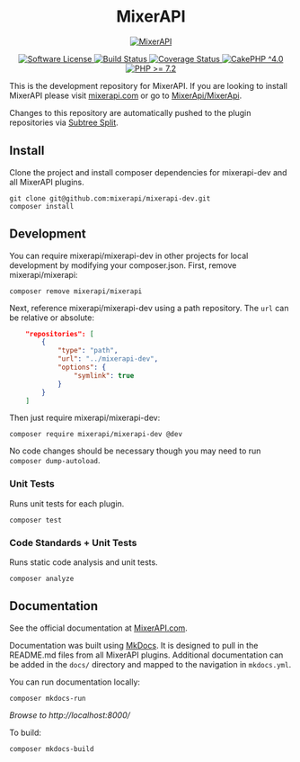 <h1 align="center">
  MixerAPI
</h1>
<p align="center">
  <a href="http://mixerapi.com/">
    <img alt="MixerAPI" src="https://mixerapi.com/assets/logo.png" />
  </a>
</p>

<p align="center">
    <a href="LICENSE.txt" target="_blank">
        <img alt="Software License" src="https://img.shields.io/badge/license-MIT-brightgreen.svg?style=flat-square">
    </a>
    <a href="https://github.com/mixerapi/mixerapi-dev/actions?query=workflow%3ABuild" target="_blank">
        <img alt="Build Status" src="https://github.com/mixerapi/mixerapi-dev/workflows/Build/badge.svg?branch=master">
    </a>
    <a href="https://coveralls.io/github/mixerapi/mixerapi-dev?branch=master" target="_blank">
        <img alt="Coverage Status" src="https://coveralls.io/repos/github/mixerapi/mixerapi-dev/badge.svg?branch=master">
    </a>
    <a href="https://book.cakephp.org/4/en/index.html">
        <img alt="CakePHP ^4.0" src="https://img.shields.io/badge/cakephp-^4.0-red?logo=cakephp">
    </a>
    <a href="https://php.net/" target="_blank">
        <img alt="PHP >= 7.2" src="https://img.shields.io/badge/php-%3E%3D%207.2-8892BF.svg?logo=php">
    </a>
</p>

This is the development repository for MixerAPI. If you are looking to install MixerAPI please visit
[mixerapi.com](https://mixerapi.com/) or go to [MixerApi/MixerApi](https://github.com/mixerapi/mixerapi).

Changes to this repository are automatically pushed to the plugin repositories via
[Subtree Split](https://www.subtreesplit.com/).

## Install

Clone the project and install composer dependencies for mixerapi-dev and all MixerAPI plugins.

```console
git clone git@github.com:mixerapi/mixerapi-dev.git
composer install
```

## Development

You can require mixerapi/mixerapi-dev in other projects for local development by modifying your composer.json. First,
remove mixerapi/mixerapi:

```console
composer remove mixerapi/mixerapi
```

Next, reference mixerapi/mixerapi-dev using a path repository. The `url` can be relative or absolute:

```json
    "repositories": [
        {
            "type": "path",
            "url": "../mixerapi-dev",
            "options": {
                "symlink": true
            }
        }
    ]
```

Then just require mixerapi/mixerapi-dev:

```console
composer require mixerapi/mixerapi-dev @dev
```

No code changes should be necessary though you may need to run `composer dump-autoload`.

### Unit Tests

Runs unit tests for each plugin.

```console
composer test
```

### Code Standards + Unit Tests

Runs static code analysis and unit tests.

```console
composer analyze
```

## Documentation

See the official documentation at [MixerAPI.com](https://mixerapi.com).

Documentation was built using [MkDocs](https://squidfunk.github.io/mkdocs-material/). It is designed to pull in the
README.md files from all MixerAPI plugins. Additional documentation can be added in the `docs/` directory and mapped
to the navigation in `mkdocs.yml`.

You can run documentation locally:

```console
composer mkdocs-run
```

_Browse to http://localhost:8000/_

To build:

```console
composer mkdocs-build
```
